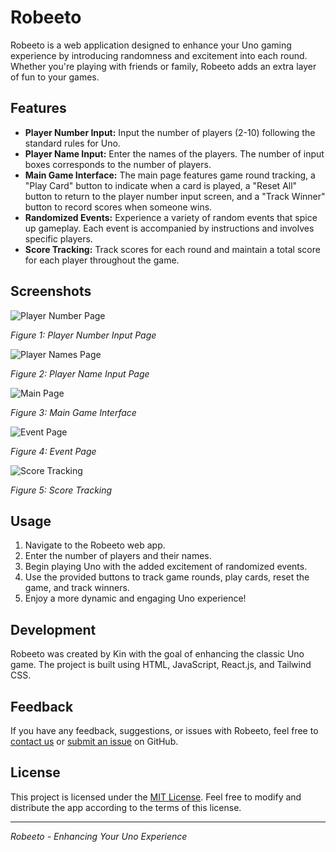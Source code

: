 # Robeeto

<!-- ![Uno Companion Logo](https://link-to-your-logo.com) -->

Robeeto is a web application designed to enhance your Uno gaming experience by introducing randomness and excitement into each round. Whether you're playing with friends or family, Robeeto adds an extra layer of fun to your games.

## Features

- **Player Number Input:** Input the number of players (2-10) following the standard rules for Uno.
- **Player Name Input:** Enter the names of the players. The number of input boxes corresponds to the number of players.
- **Main Game Interface:** The main page features game round tracking, a "Play Card" button to indicate when a card is played, a "Reset All" button to return to the player number input screen, and a "Track Winner" button to record scores when someone wins.
- **Randomized Events:** Experience a variety of random events that spice up gameplay. Each event is accompanied by instructions and involves specific players.
- **Score Tracking:** Track scores for each round and maintain a total score for each player throughout the game.

## Screenshots

![Player Number Page](https://i.imgur.com/Dmo9dZB.png)

_Figure 1: Player Number Input Page_

![Player Names Page](https://i.imgur.com/bSnfAuq.png)

_Figure 2: Player Name Input Page_

![Main Page](https://i.imgur.com/SBrr8Qn.png)

_Figure 3: Main Game Interface_

![Event Page](https://i.imgur.com/FMld8zg.png)

_Figure 4: Event Page_

![Score Tracking](https://i.imgur.com/hr5CAeC.png)

_Figure 5: Score Tracking_

## Usage

1. Navigate to the Robeeto web app.
2. Enter the number of players and their names.
3. Begin playing Uno with the added excitement of randomized events.
4. Use the provided buttons to track game rounds, play cards, reset the game, and track winners.
5. Enjoy a more dynamic and engaging Uno experience!

## Development

Robeeto was created by Kin with the goal of enhancing the classic Uno game. The project is built using HTML, JavaScript, React.js, and Tailwind CSS.

## Feedback

If you have any feedback, suggestions, or issues with Robeeto, feel free to [contact us](mailto:kinwangwong10@gmail.com) or [submit an issue](https://github.com/Beewong1998/UnoWebApp/issues) on GitHub.

## License

This project is licensed under the [MIT License](https://opensource.org/licenses/MIT). Feel free to modify and distribute the app according to the terms of this license.

---

_Robeeto - Enhancing Your Uno Experience_
